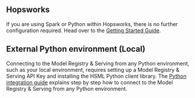 ## Hopsworks

If you are using Spark or Python within Hopsworks, there is no further configuration required. Head over to the [Getting Started Guide](quickstart.md).

## External Python environment (Local)

Connecting to the Model Registry & Serving from any Python environment, such as your local environment, requires setting up a Model Registry & Serving API Key and installing the HSML Python client library. The [Python integration guide](integrations/python.md) explains step by step how to connect to the Model Registry & Serving from any Python environment.
